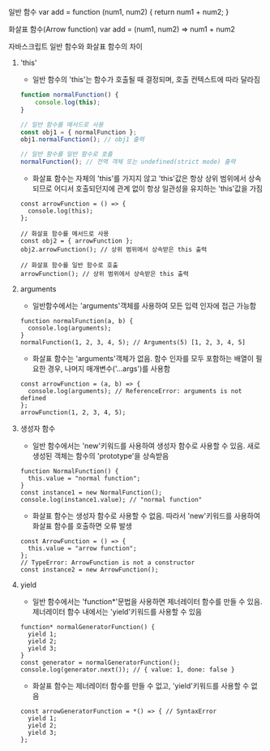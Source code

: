 일반 함수
var add = function (num1, num2) {
    return num1 + num2;
}

화살표 함수(Arrow function)
var add = (num1, num2) => num1 + num2

자바스크립트 일반 함수와 화살표 함수의 차이
1. 'this'
    - 일반 함수의 'this'는 함수가 호출될 때 결정되며, 호출 컨텍스트에 따라 달라짐
    ```javascript
    function normalFunction() {
        console.log(this);
    }

    // 일반 함수를 메서드로 사용
    const obj1 = { normalFunction };
    obj1.normalFunction(); // obj1 출력

    // 일반 함수를 일반 함수로 호출
    normalFunction(); // 전역 객체 또는 undefined(strict mode) 출력

    ```

    - 화살표 함수는 자체의 'this'를 가지지 않고 'this'값은 항상 상위 범위에서 상속되므로 어디서 호출되던지에 관계 없이 항상 일관성을 유지하는 'this'값을 가짐
    ```
    const arrowFunction = () => {
      console.log(this);
    };

    // 화살표 함수를 메서드로 사용
    const obj2 = { arrowFunction };
    obj2.arrowFunction(); // 상위 범위에서 상속받은 this 출력

    // 화살표 함수를 일반 함수로 호출
    arrowFunction(); // 상위 범위에서 상속받은 this 출력
    ```

2. arguments
    - 일반함수에서는 'arguments'객체를 사용하여 모든 입력 인자에 접근 가능함
    ```
    function normalFunction(a, b) {
      console.log(arguments);
    }
    normalFunction(1, 2, 3, 4, 5); // Arguments(5) [1, 2, 3, 4, 5]

    ```

    - 화살표 함수는 'arguments'객체가 없음. 함수 인자를 모두 포함하는 배열이 필요한 경우, 나머지 매개변수('...args')를 사용함
    ```
    const arrowFunction = (a, b) => {
      console.log(arguments); // ReferenceError: arguments is not defined
    };
    arrowFunction(1, 2, 3, 4, 5);
    ```

3. 생성자 함수
    - 일반 함수에서는 'new'키워드를 사용하여 생성자 함수로 사용할 수 있음. 새로 생성된 객체는 함수의 'prototype'을 상속받음
    ```
    function NormalFunction() {
      this.value = "normal function";
    }
    const instance1 = new NormalFunction();
    console.log(instance1.value); // "normal function"
    ```

    - 화살표 함수는 생성자 함수로 사용할 수 없음. 따라서 'new'키워드를 사용하여 화살표 함수를 호출하면 오류 발생
    ```
    const ArrowFunction = () => {
      this.value = "arrow function";
    };
    // TypeError: ArrowFunction is not a constructor
    const instance2 = new ArrowFunction();
    ```

4. yield
    - 일반 함수에서는 'function*'문법을 사용하면 제너레이터 함수를 만들 수 있음. 제너레이터 함수 내에서는 'yield'키워드를 사용할 수 있음
    ```
    function* normalGeneratorFunction() {
      yield 1;
      yield 2;
      yield 3;
    }
    const generator = normalGeneratorFunction();
    console.log(generator.next()); // { value: 1, done: false }
    ```

    - 화살표 함수는 제너레이터 함수를 만들 수 없고, 'yield'키워드를 사용할 수 없음
    ```
    const arrowGeneratorFunction = *() => { // SyntaxError
      yield 1;
      yield 2;
      yield 3;
    };
    ```
